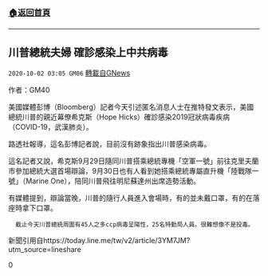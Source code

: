 ###  [:house:返回首頁](https://github.com/ourhimalayas/txt)
---

## 川普總統夫婦 確診感染上中共病毒
`2020-10-02 03:05 GM06` [轉載自GNews](https://gnews.org/zh-hant/397053/)

作者：GM40

美國媒體彭博（Bloomberg）記者今天引述匿名消息人士在推特發文表示，美國總統川普的親近幕僚希克斯（Hope Hicks）確診感染2019冠狀病毒疾病（COVID-19，武漢肺炎）。

路透社報導，這名彭博記者說，目前沒有跡象指出川普感染病毒。

這名記者又說，希克斯9月29日隨同川普搭乘總統專機「空軍一號」前往克里夫蘭市參加總統大選首場辯論，9月30日也有人看到她搭乘總統專屬直升機「陸戰隊一號」（Marine One），陪同川普飛往明尼蘇達州出席造勢活動。

有媒體提到，辯論當晚，川普的隨行人員進入會場時，有的並未戴口罩，有的在落座時拿下口罩。

      截止今天川普總統周圍有45人之多ccp病毒呈陽性，25名特勤局人員。很難想像不是投毒。

新聞引用自https://today.line.me/tw/v2/article/3YM7JM?utm\_source=lineshare

0
